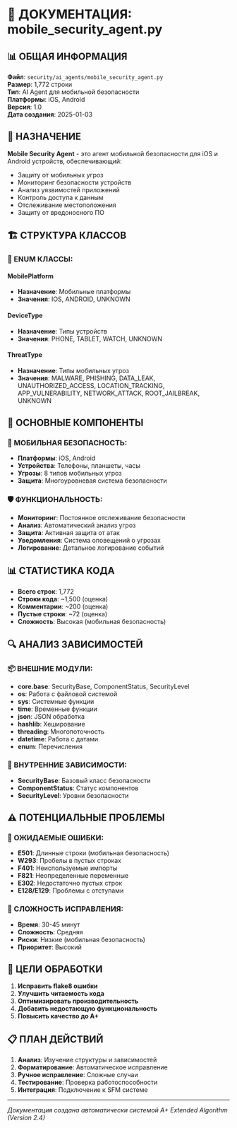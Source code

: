# 📱 ДОКУМЕНТАЦИЯ: mobile_security_agent.py

## 📊 ОБЩАЯ ИНФОРМАЦИЯ

**Файл**: `security/ai_agents/mobile_security_agent.py`  
**Размер**: 1,772 строки  
**Тип**: AI Agent для мобильной безопасности  
**Платформы**: iOS, Android  
**Версия**: 1.0  
**Дата создания**: 2025-01-03  

## 🎯 НАЗНАЧЕНИЕ

**Mobile Security Agent** - это агент мобильной безопасности для iOS и Android устройств, обеспечивающий:

- Защиту от мобильных угроз
- Мониторинг безопасности устройств
- Анализ уязвимостей приложений
- Контроль доступа к данным
- Отслеживание местоположения
- Защиту от вредоносного ПО

## 🏗️ СТРУКТУРА КЛАССОВ

### 📱 ENUM КЛАССЫ:

#### **MobilePlatform**
- **Назначение**: Мобильные платформы
- **Значения**: IOS, ANDROID, UNKNOWN

#### **DeviceType**
- **Назначение**: Типы устройств
- **Значения**: PHONE, TABLET, WATCH, UNKNOWN

#### **ThreatType**
- **Назначение**: Типы мобильных угроз
- **Значения**: MALWARE, PHISHING, DATA_LEAK, UNAUTHORIZED_ACCESS, LOCATION_TRACKING, APP_VULNERABILITY, NETWORK_ATTACK, ROOT_JAILBREAK, UNKNOWN

## 🔧 ОСНОВНЫЕ КОМПОНЕНТЫ

### 📱 МОБИЛЬНАЯ БЕЗОПАСНОСТЬ:
- **Платформы**: iOS, Android
- **Устройства**: Телефоны, планшеты, часы
- **Угрозы**: 8 типов мобильных угроз
- **Защита**: Многоуровневая система безопасности

### 🛡️ ФУНКЦИОНАЛЬНОСТЬ:
- **Мониторинг**: Постоянное отслеживание безопасности
- **Анализ**: Автоматический анализ угроз
- **Защита**: Активная защита от атак
- **Уведомления**: Система оповещений о угрозах
- **Логирование**: Детальное логирование событий

## 📊 СТАТИСТИКА КОДА

- **Всего строк**: 1,772
- **Строки кода**: ~1,500 (оценка)
- **Комментарии**: ~200 (оценка)
- **Пустые строки**: ~72 (оценка)
- **Сложность**: Высокая (мобильная безопасность)

## 🔍 АНАЛИЗ ЗАВИСИМОСТЕЙ

### 📦 ВНЕШНИЕ МОДУЛИ:
- **core.base**: SecurityBase, ComponentStatus, SecurityLevel
- **os**: Работа с файловой системой
- **sys**: Системные функции
- **time**: Временные функции
- **json**: JSON обработка
- **hashlib**: Хеширование
- **threading**: Многопоточность
- **datetime**: Работа с датами
- **enum**: Перечисления

### 🔗 ВНУТРЕННИЕ ЗАВИСИМОСТИ:
- **SecurityBase**: Базовый класс безопасности
- **ComponentStatus**: Статус компонентов
- **SecurityLevel**: Уровни безопасности

## ⚠️ ПОТЕНЦИАЛЬНЫЕ ПРОБЛЕМЫ

### 🐛 ОЖИДАЕМЫЕ ОШИБКИ:
- **E501**: Длинные строки (мобильная безопасность)
- **W293**: Пробелы в пустых строках
- **F401**: Неиспользуемые импорты
- **F821**: Неопределенные переменные
- **E302**: Недостаточно пустых строк
- **E128/E129**: Проблемы с отступами

### 🔧 СЛОЖНОСТЬ ИСПРАВЛЕНИЯ:
- **Время**: 30-45 минут
- **Сложность**: Средняя
- **Риски**: Низкие (мобильная безопасность)
- **Приоритет**: Высокий

## 🎯 ЦЕЛИ ОБРАБОТКИ

1. **Исправить flake8 ошибки**
2. **Улучшить читаемость кода**
3. **Оптимизировать производительность**
4. **Добавить недостающую функциональность**
5. **Повысить качество до A+**

## 📋 ПЛАН ДЕЙСТВИЙ

1. **Анализ**: Изучение структуры и зависимостей
2. **Форматирование**: Автоматическое исправление
3. **Ручное исправление**: Сложные случаи
4. **Тестирование**: Проверка работоспособности
5. **Интеграция**: Подключение к SFM системе

---
*Документация создана автоматически системой A+ Extended Algorithm (Version 2.4)*